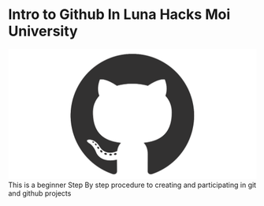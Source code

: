 # Intro to Github In Luna Hacks Moi University
![](github-mark.png)
This is a beginner Step By step procedure to creating and participating in git and github projects